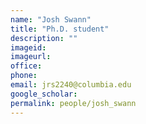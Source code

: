 ```yaml
---
name: "Josh Swann"
title: "Ph.D. student"
description: ""
imageid:
imageurl:
office:
phone:
email: jrs2240@columbia.edu
google_scholar:
permalink: people/josh_swann
---
```

